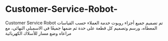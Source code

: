 # Customer-Service-Robot-
Customer Service Robot 
تم تصميم جميع أجزاء روبوت خدمة العملاء حسب القياسات المعطاه، ورسم وتصميم كل قطعة على حدة ثم ضمها جميعًا في الاسمبلي النهائي، مع مراعاه وضع مسار للأسلاك الكهربائية
